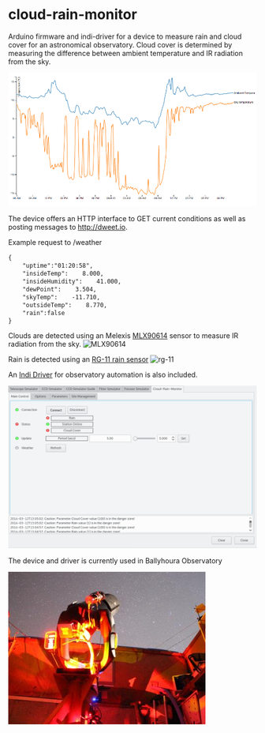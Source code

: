 # cloud-rain-monitor

Arduino firmware and indi-driver for a device to measure rain and cloud cover for an astronomical observatory. Cloud cover is determined by measuring the difference between ambient temperature and IR radiation from the sky.

![example measurements](https://raw.githubusercontent.com/dokeeffe/cloud-rain-monitor/master/d3-graph/example.png "Example measurements")


The device offers an HTTP interface to GET current conditions as well as posting messages to http://dweet.io.

Example request to /weather
```
{
	"uptime":"01:20:58",
	"insideTemp":    8.000,
	"insideHumidity":    41.000,
	"dewPoint":    3.504,
	"skyTemp":    -11.710,
	"outsideTemp":    8.770,
	"rain":false
}
```

Clouds are detected using an Melexis [MLX90614](http://www.melexis.com/Infrared-Thermometer-Sensors/Infrared-Thermometer-Sensors/MLX90614-615.aspx) sensor to measure IR radiation from the sky. 
![MLX90614](http://www.melexis.com/prodfiles/0005150_IR_sensor.jpg?sNU=83173.3492981)

Rain is detected using an [RG-11 rain sensor](http://rainsensors.com/) 
![rg-11](http://hydreon.com/wp-content/uploads/sites/3/2015/rg_wht_sm.jpg)

An [Indi Driver](http://www.indilib.org/devices/weather-stations.html) for observatory automation is also included.

![indi-driver](https://raw.githubusercontent.com/dokeeffe/cloud-rain-monitor/master/indi-driver/docs/indi.png)


The device and driver is currently used in Ballyhoura Observatory

![observatory](https://raw.githubusercontent.com/dokeeffe/cloud-rain-monitor/master/indi-driver/docs/obs.jpeg)

